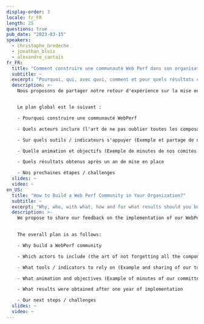 ```yaml
---
display-order: 3
locale: fr_FR
length: 25
questions: true
pub_date: "2023-03-15"
speakers:
  - christophe_bredeche
  - jonathan_blois
  - alexandre_cantais
fr_FR:
  title: "Comment construire une communauté Web Perf dans son organisation ?"
  subtitle: ~
  excerpt: "Pourquoi, qui, avec quoi, comment et pour quels résultats construire une communauté autour de la Web Performance ? Le retour d'expérience de La Redoute."
  description: >-
    Nous proposons de partager notre retour d'expérience sur la mise en place de notre Communauté WebPerf au sein de la Redoute.


    Le plan global est le suivant :

    - Pourquoi construire une communauté WebPerf 

    - Quels acteurs inclure (l'art de ne pas oublier toutes les composantes nécessaire pour que le comité soit réellement efficace et utile)

    - Sur quels outils / indicateurs s'appuyer (Exemple et partage de nos outils)

    - Quelle animation et objectifs (Exemple de minutes de nos comités et d'un use case précis d'animation sur le CLS suite à un problème important après notre changement d'identité visuel)

    - Quels résultats obtenus après un an de mise en place

    - Nos prochaines étapes / challenges
  slides: ~
  video: ~
en_US:
  title: "How to Build a Web Perf Community in Your Organization?"
  subtitle: ~
  excerpt: "Why, who, with what, how and for what results should you build a community around Web Performance? La Redoute's experience."
  description: >-
    We propose to share our feedback on the implementation of our WebPerf Community within La Redoute.
    

    The overall plan is as follows:

    - Why build a WebPerf community 

    - Which actors to include (the art of not forgetting all the components necessary for the committee to be really efficient and useful)

    - What tools / indicators to rely on (Example and sharing of our tools)

    - What animation and objectives (Example of minutes of our committees and a specific use case of animation on the CLS following a major problem after our visual identity change)

    - What results were obtained after one year of implementation

    - Our next steps / challenges
  slides: ~
  video: ~
---
```

